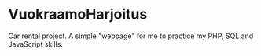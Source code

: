 # VuokraamoHarjoitus
Car rental project. A simple "webpage" for me to practice my PHP, SQL and JavaScript skills. 
